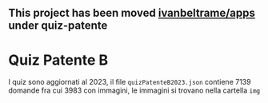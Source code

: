 ## This project has been moved [ivanbeltrame/apps](https://github.com/ivanbeltrame/apps) under quiz-patente

# Quiz Patente B

I quiz sono aggiornati al 2023, il file `quizPatenteB2023.json` contiene 7139 domande fra cui 3983 con immagini, le immagini si trovano nella cartella `img`
